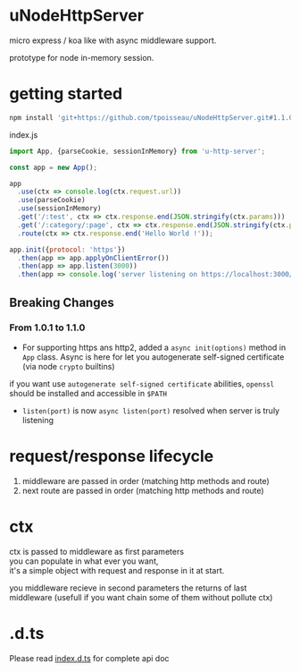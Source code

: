 # uNodeHttpServer

micro express / koa like with async middleware support.

prototype for node in-memory session.

# getting started
```bash
npm install 'git+https://github.com/tpoisseau/uNodeHttpServer.git#1.1.0'
```

index.js
```js
import App, {parseCookie, sessionInMemory} from 'u-http-server';

const app = new App();

app
  .use(ctx => console.log(ctx.request.url))
  .use(parseCookie)
  .use(sessionInMemory)
  .get('/:test', ctx => ctx.response.end(JSON.stringify(ctx.params)))
  .get('/:category/:page', ctx => ctx.response.end(JSON.stringify(ctx.params)))
  .route(ctx => ctx.response.end('Hello World !'));

app.init({protocol: 'https'})
  .then(app => app.applyOnClientError())
  .then(app => app.listen(3000))
  .then(app => console.log('server listening on https://localhost:3000/'));
```

## Breaking Changes
### From 1.0.1 to 1.1.0
- For supporting https ans http2, added a `async init(options)` method in `App` class.
  Async is here for let you autogenerate self-signed certificate (via node `crypto` builtins)

if you want use `autogenerate self-signed certificate` abilities, `openssl` should be installed and accessible in `$PATH`
- `listen(port)` is now `async listen(port)` resolved when server is truly listening

# request/response lifecycle
1. middleware are passed in order (matching http methods and route)  
2. next route are passed in order (matching http methods and route)

# ctx
ctx is passed to middleware as first parameters  
you can populate in what ever you want,  
it's a simple object with request and response in it at start.

you middleware recieve in second parameters the returns of last middleware (usefull if you want chain some of them without pollute ctx)

# .d.ts
Please read [index.d.ts](index.d.ts) for complete api doc